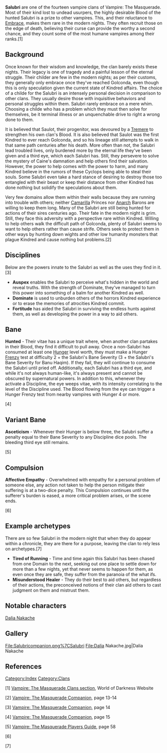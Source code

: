 **Salubri** are one of the fourteen vampire clans of Vampire: The
Masquerade. Most of their kind lost to undead usurpers, the highly
desirable Blood of the hunted Salubri is a prize to other vampires.
This, and their reluctance to
<a href="Embrace" class="wikilink" title="Embrace">Embrace</a>, makes
them rare in the modern nights. They often recruit those on the edge of
death, believing their curse can provide the worthy a second chance, and
they count some of the most humane vampires among their ranks.[1]

## Background

Once known for their wisdom and knowledge, the clan barely exists these
nights. Their legacy is one of tragedy and a painful lesson of the
eternal struggle. Their childer are few in the modern nights; as per
their customs, they generally only embrace once they've reached
Golconda, even though this is only speculation given the current state
of Kindred affairs. The choice of a childe for the Salubri is an
intensely personal decision in comparison to other clans. They usually
desire those with inquisitive behaviors and personal struggles within
them. Salubri rarely embrace on a mere whim. Choosing a childe who has a
problem which they must then solve for themselves, be it terminal
illness or an unquenchable drive to right a wrong done to them.

It is believed that Saulot, their progenitor, was devoured by a
[Tremere](./tremere.md) to
strengthen his own clan's Blood. It is also believed that Saulot was the
first Kindred to ever reach Golconda, and so his lineage still attempts
to walk in that same path centuries after his death. More often than
not, the Salubri lead troubled lives, only burdened more by the eternal
life they've been given and a third eye, which each Salubri has. Still,
they persevere to solve the mystery of Caine's damnation and help others
find their salvation. However, the power to help comes with the power to
harm, and many Kindred believe in the rumors of these Cyclops being able
to steal their souls. Some Salubri even take a hard stance of desiring
to destroy those too entangled with their beast or keep their distance
from other Kindred has done nothing but solidify the speculations about
them.

Very few domains allow them within their walls because they are running
into trouble with others; neither
[Camarilla](./camarilla.md)
Princes nor [Anarch](./anarch.md)
Barons are willing to keep them long. Many of the Salubri are still
being hunted for actions of their sires centuries ago. Their fate in the
modern night is grim. Still, they face this adversity with a perspective
rare within Kindred. Willing to help others walk the difficult path of
Golconda, plenty of Salubri seems to want to help others rather than
cause strife. Others seek to protect them in other ways by hunting down
wights and other low humanity monsters that plague Kindred and cause
nothing but problems.[2]

## Disciplines

Below are the powers innate to the Salubri as well as the uses they find
in it. [3]

- **Auspex** enables the Salubri to perceive what's hidden in the world
  and reveal truths. With the strength of Dominate, they've managed to
  turn this power into something of a balm for another Kindred as well.
- **Dominate** is used to unburden others of the horrors Kindred
  experience or to erase the memories of atrocities Kindred commit.
- **Fortitude** has aided the Salubri in surviving the endless hunts
  against them, as well as developing the power in a way to aid others.

## Bane

<section begin=bane/>

**Hunted** - Their vitae has a unique trait where, when another clan
partakes in their Blood, they find it difficult to pull away. Once a
non-Salubri has consumed at least one
<a href="Hunger_system" class="wikilink" title="Hunger">Hunger</a> level
worth, they must make a Hunger
[Frenzy](./frenzy.md) test at
difficulty 2 + the Salubri's Bane Severity (3 + the Salubri's Bane
Severity for Banu Haqim). If they fail, they will continue to consume
the Salubri until pried off. Additionally, each Salubri has a third eye,
and while it's not always human-like, it's always present and cannot be
obscured by supernatural powers. In addition to this, whenever they
activate a Discipline, the eye weeps vitae, with its intensity
correlating to the level of the Discipline used. The Blood flowing from
the eye can trigger a Hunger Frenzy test from nearby vampires with
Hunger 4 or more.

<section end=bane/>

[4]

## Variant Bane

<section begin="altbane" />

**Asceticism** - Whenever their Hunger is below three, the Salubri
suffer a penalty equal to their Bane Severity to any Discipline dice
pools. The bleeding third eye still remains.

<section end="altbane" />

[5]

## Compulsion

<section begin=compulsion/>

**Affective Empathy** - Overwhelmed with empathy for a personal problem
of someone else, any action not taken to help the person mitigate their
suffering is at a two-dice penalty. This Compulsion continues until the
sufferer's burden is eased, a more critical problem arises, or the scene
ends.

<section end=compulsion/>

[6]

## Example archetypes

There are so few Salubri in the modern night that when they do appear
within a chronicle, they are there for a purpose, leaving the clan to
rely less on archetypes.[7]

- **Tired of Running** - Time and time again this Salubri has been
  chased from one Domain to the next, seeking out one place to settle
  down for more than a few nights, yet that never seems to happen for
  them, as even once they are safe, they suffer from the paranoia of the
  what ifs.
- **Misunderstood Healer** - They do their best to aid others, but
  regardless of their actions, the preconceived notions of their clan
  aid others to cast judgment on them and mistrust them.

## Notable characters

<a href="Dalia_Nakache" class="wikilink" title="Dalia Nakache">Dalia
Nakache</a>

## Gallery

<File:Salubricompanion.png%7CSalubri> <File:Dalia> Nakache.jpg|Dalia
Nakache

## References

<references />

<a href="Category:Index" class="wikilink"
title="Category:Index">Category:Index</a>
<a href="Category:Clans" class="wikilink"
title="Category:Clans">Category:Clans</a>

[1] [Vampire: The Masquerade Clans
section](https://www.worldofdarkness.com/vampire-the-masquerade-clans),
World of Darkness Website

[2] <a href="Vampire:_The_Masquerade_Companion" class="wikilink"
title="Vampire: The Masquerade Companion">Vampire: The Masquerade
Companion</a>, page 13-14

[3] <a href="Vampire:_The_Masquerade_Companion" class="wikilink"
title="Vampire: The Masquerade Companion">Vampire: The Masquerade
Companion</a>, page 14

[4] <a href="Vampire:_The_Masquerade_Companion" class="wikilink"
title="Vampire: The Masquerade Companion">Vampire: The Masquerade
Companion</a>, page 15

[5] <a href="Vampire:_The_Masquerade_Players_Guide" class="wikilink"
title="Vampire: The Masquerade Players Guide">Vampire: The Masquerade
Players Guide</a>, page 58

[6]

[7]
